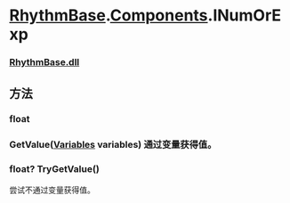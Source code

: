 # [RhythmBase](../../RadiationTherapy.md).[Components](../namespace/Components.md).INumOrExp  




### [RhythmBase.dll](../assembly/RhythmBase.md)  
  


## 方法  
  




### float  




### GetValue([Variables](../class/Variables.md) variables) 通过变量获得值。  




### float? TryGetValue()  
尝试不通过变量获得值。  